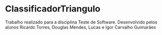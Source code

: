 # ClassificadorTriangulo
Trabalho realizado para a disciplina Teste de Software. Desenvolvido pelos alunos Ricardo Torres, Douglas Mendes, Lucas e Igor Carvalho Guimarães
